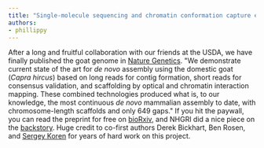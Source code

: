 ```yaml
---
title: "Single-molecule sequencing and chromatin conformation capture enable de novo reference assembly"
authors:
- phillippy
---
```

After a long and fruitful collaboration with our friends at the USDA, we have finally published the goat genome in [Nature Genetics](https://doi.org/10.1038/ng.3802). "We demonstrate current state of the art for *de novo* assembly using the domestic goat (*Capra hircus*) based on long reads for contig formation, short reads for consensus validation, and scaffolding by optical and chromatin interaction mapping. These combined technologies produced what is, to our knowledge, the most continuous *de novo* mammalian assembly to date, with chromosome-length scaffolds and only 649 gaps." If you hit the paywall, you can read the preprint for free on [bioRxiv](https://doi.org/10.1101/064352), and NHGRI did a nice piece on the [backstory](https://www.genome.gov/27567880/2017-news-feature-nih-and-usda-scientists-publish-goat-genome-sequence/). Huge credit to co-first authors Derek Bickhart, Ben Rosen, and [Sergey Koren](https://genomeinformatics.github.io/people/koren/) for years of hard work on this project.
